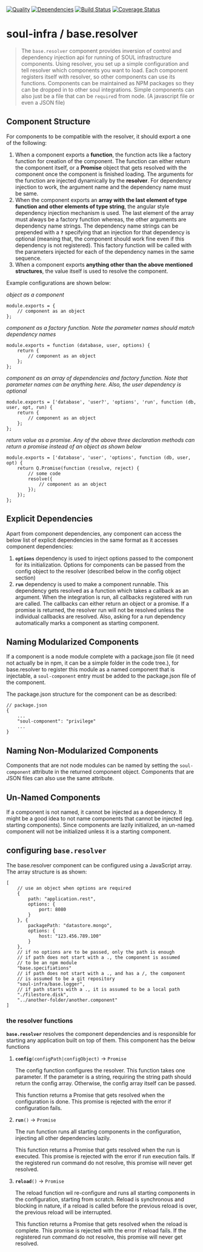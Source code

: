 [![Quality](https://codeclimate.com/github/soul-infra/base.resolver/badges/gpa.svg)](https://codeclimate.com/github/soul-infra/base.resolver)
[![Dependencies](https://david-dm.org/soul-infra/base.resolver.svg)](https://david-dm.org/soul-infra/base.resolver)
[![Build Status](https://secure.travis-ci.org/soul-infra/base.resolver.svg)](https://travis-ci.org/soul-infra/base.resolver)
[![Coverage Status](https://img.shields.io/coveralls/soul-infra/base.resolver.svg)](https://coveralls.io/r/soul-infra/base.resolver)

# soul-infra / base.resolver
> The `base.resolver` component provides inversion of control and dependency injection api for running of SOUL 
> infrastructure components. Using resolver, you set up a simple configuration and tell resolver which components you
> want to load. Each component registers itself with resolver, so other components can use its functions. Components
> can be maintained as NPM packages so they can be dropped in to other soul integrations. Simple components can also 
> just be a file that can be `require`d from node. (A javascript file or even a JSON file) 

## Component Structure

For components to be compatible with the resolver, it should export a one of the following:

 1. When a component exports a **function**, the function acts like a factory function for creation of the component.
    The function can either return the component itself, or a **Promise** object that gets resolved with the component
    once the component is finished loading. The arguments for the function are injected dynamically by the
    **resolver**. For dependency injection to work, the argument name and the dependency name must be same.
 2. When the component exports an **array with the last element of type function and other elements of type string**, 
    the angular style dependency injection mechanism is used. The last element of the array must always be a factory
    function whereas, the other arguments are dependency name strings. The dependency name strings can be prepended
    with a **`?`** specifying that an injection for that dependency is optional (meaning that, the component should
    work fine even if this dependency is not registered). This factory function will be called with the parameters
    injected for each of the dependency names in the same sequence.
 3. When a component exports **anything other than the above mentioned structures**, the value itself is used to
    resolve the component.

Example configurations are shown below:

_object as a component_

    module.exports = {
        // component as an object
    };

_component as a factory function. Note the parameter names should match dependency names_

    module.exports = function (database, user, options) {
        return {
            // component as an object
        };
    };

_component as an array of dependencies and factory function. Note that parameter names can be anything here. Also, the
user dependency is optional_

    module.exports = ['database', 'user?', 'options', 'run', function (db, user, opt, run) {
        return {
            // component as an object
        };
    };

_return value as a promise. Any of the above three declaration methods can return a promise instead of an object as 
shown below_

    module.exports = ['database', 'user', 'options', function (db, user, opt) {
        return Q.Promise(function (resolve, reject) {
            // some code
            resolve({
                // component as an object
            });
        });
    };


## Explicit Dependencies

Apart from component dependencies, any component can access the below list of explicit dependencies in the same format
as it accesses component dependencies:

 1. **`options`** dependency is used to inject options passed to the component for its initialization. Options for 
    components can be passed from the config object to the resolver (described below in the config object section)
 2. **`run`** dependency is used to make a component runnable. This dependency gets resolved as a function which takes
    a callback as an argument. When the integration is run, all callbacks registered with run are called. The callbacks
    can either return an object or a promise. If a promise is returned, the resolver run will not be resolved unless 
    the individual callbacks are resolved. Also, asking for a run dependency automatically marks a component as 
    starting component. 
 

## Naming Modularized Components

If a component is a node module complete with a package.json file (it need not actually be in npm, it can be a simple
folder in the code tree.), for base.resolver to register this module as a named component that is injectable, a 
`soul-component` entry must be added to the package.json file of the component.

The package.json structure for the component can be as described:

    // package.json
    {
        ...
        "soul-component": "privilege"
        ...
    }


## Naming Non-Modularized Components

Components that are not node modules can be named by setting the `soul-component` attribute in the returned component
object. Components that are JSON files can also use the same attribute.


## Un-Named Components

If a component is not named, it cannot be injected as a dependency. It might be a good idea to not name components that
cannot be injected (eg. starting components). Since components are lazily initialized, an un-named component will not
be initialized unless it is a starting component.


## configuring **`base.resolver`**

The base.resolver component can be configured using a JavaScript array. The array structure is as shown: 

    [
        // use an object when options are required
        {
            path: "application.rest",
            options: {
                port: 8080
            }
        }, {
            packagePath: "datastore.mongo",
            options: {
                host: "123.456.789.100"
            }
        },
        // if no options are to be passed, only the path is enough
        // if path does not start with a ., the component is assumed 
        // to be an npm module
        "base.specifiations"
        // if path does not start with a ., and has a /, the component
        // is assumed to be a git repository
        "soul-infra/base.logger",
        // if path starts with a ., it is assumed to be a local path
        "./filestore.disk",
        "../another-folder/another.component"
    ]

### the resolver functions

**`base.resolver`** resolves the component dependencies and is responsible for starting any application built on top of 
them. This component has the below functions

 1. **`config`**`(configPath|configObject)` &#8594; `Promise`

    The config function configures the resolver. This function takes one parameter. If the parameter is a string, 
    requiring the string path should return the config array. Otherwise, the config array itself can be passed.
    
    This function returns a Promise that gets resolved when the configuration is done. This promise is rejected with 
    the error if configuration fails.

 2. **`run`**`()` &#8594; `Promise`

    The run function runs all starting components in the configuration, injecting all other dependencies lazily.
    
    This function returns a Promise that gets resolved when the run is executed. This promise is rejected with 
    the error if run execution fails. If the registered run command do not resolve, this promise will never get 
    resolved.

 3. **`reload`**`()` &#8594; `Promise`

    The reload function wil re-configure and runs all starting components in the configuration, starting from scratch.
    Reload is synchronous and blocking in nature, if a reload is called before the previous reload is over, the 
    previous reload will be interrupted.
    
    This function returns a Promise that gets resolved when the reload is complete. This promise is rejected with 
    the error if reload fails. If the registered run command do not resolve, this promise will never get resolved.

